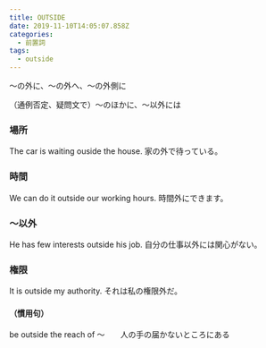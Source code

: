 ```yaml
---
title: OUTSIDE
date: 2019-11-10T14:05:07.858Z
categories:
  - 前置詞
tags:
  - outside
---
```

～の外に、～の外へ、～の外側に

（通例否定、疑問文で）～のほかに、～以外には
 



### 場所
 

The car is waiting ouside the house. 家の外で待っている。
 

### 時間
 

We can do it outside our working hours.  時間外にできます。
 

### ～以外
 

He has few interests outside his job.  自分の仕事以外には関心がない。
 

### 権限
 

It is outside my authority. それは私の権限外だ。
 

#### （慣用句）
 
be outside the reach of ～　　人の手の届かないところにある
 

